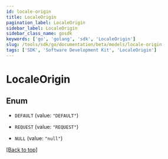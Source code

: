 ```yaml
---
id: locale-origin
title: LocaleOrigin
pagination_label: LocaleOrigin
sidebar_label: LocaleOrigin
sidebar_class_name: gosdk
keywords: ['go', 'golang', 'sdk', 'LocaleOrigin'] 
slug: /tools/sdk/go/documentation/beta/models/locale-origin
tags: ['SDK', 'Software Development Kit', 'LocaleOrigin']
---
```


# LocaleOrigin

## Enum


* `DEFAULT` (value: `"DEFAULT"`)

* `REQUEST` (value: `"REQUEST"`)

* `NULL` (value: `"null"`)


[[Back to top]](#) 


